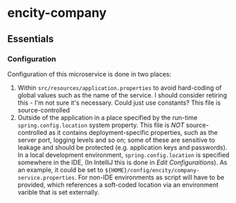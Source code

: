 # encity-company

## Essentials

### Configuration

Configuration of this microservice is done in two places:
1. Within `src/resources/application.properties` to avoid hard-coding of global values such as the name of the service.  I should consider retiring this - I'm not sure it's necessary.  Could just use constants?  This file is source-controlled
2. Outside of the application in a place specified by the run-time `spring.config.location` system property.  This file is *NOT* source-controlled as it contains deployment-specific properties, such as the server port, logging levels and so on; some of these are sensitive to leakage and should be protected (e.g. application keys and passwords).  In a local development environment, `spring.config.location` is specified somewhere in the IDE, (In IntelliJ this is done in *Edit Configuraitions*).  As an example, it could be set to `${HOME}/config/encity/company-service.properties`.  For non-IDE environments as script will have to be provided, which references a soft-coded location via an environment varible that is set externally.